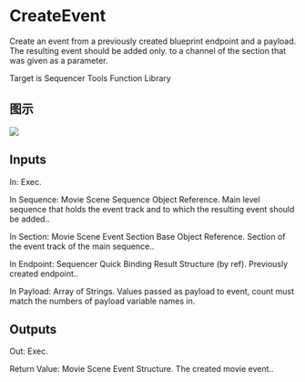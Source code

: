 # CreateEvent

Create an event from a previously created blueprint endpoint and a payload. The resulting event should be added only. to a channel of the section that was given as a parameter.

Target is Sequencer Tools Function Library

## 图示

![]($-20221218-18521140.png)

## Inputs

In: Exec.

In Sequence: Movie Scene Sequence Object Reference. Main level sequence that holds the event track and to which the resulting event should be added..

In Section: Movie Scene Event Section Base Object Reference. Section of the event track of the main sequence..

In Endpoint: Sequencer Quick Binding Result Structure (by ref). Previously created endpoint..

In Payload: Array of Strings. Values passed as payload to event, count must match the numbers of payload variable names in.  

## Outputs

Out: Exec.

Return Value: Movie Scene Event Structure. The created movie event..

